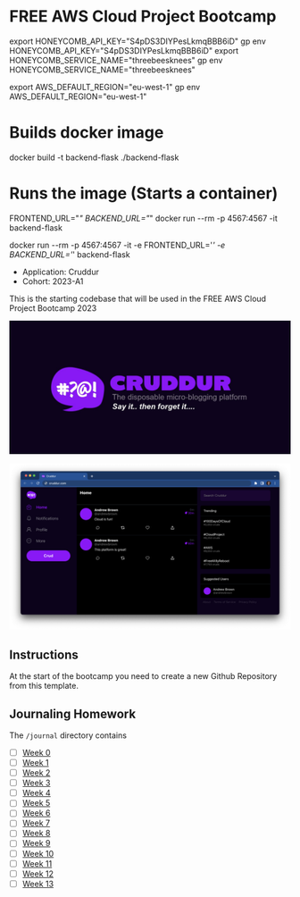 # FREE AWS Cloud Project Bootcamp
export HONEYCOMB_API_KEY="S4pDS3DIYPesLkmqBBB6iD"
gp env HONEYCOMB_API_KEY="S4pDS3DIYPesLkmqBBB6iD"
export HONEYCOMB_SERVICE_NAME="threebeesknees"
gp env HONEYCOMB_SERVICE_NAME="threebeesknees"

export AWS_DEFAULT_REGION="eu-west-1"
gp env AWS_DEFAULT_REGION="eu-west-1"

# Builds docker image
docker build -t backend-flask ./backend-flask      

# Runs the image  (Starts a container) 
FRONTEND_URL="*" BACKEND_URL="*" docker run --rm -p 4567:4567 -it backend-flask      

docker run --rm -p 4567:4567 -it -e FRONTEND_URL='*' -e BACKEND_URL='*' backend-flask

- Application: Cruddur
- Cohort: 2023-A1

This is the starting codebase that will be used in the FREE AWS Cloud Project Bootcamp 2023

![Cruddur Graphic](_docs/assets/cruddur-banner.jpg)

![Cruddur Screenshot](_docs/assets/cruddur-screenshot.png)

## Instructions

At the start of the bootcamp you need to create a new Github Repository from this template.

## Journaling Homework

The `/journal` directory contains

- [ ] [Week 0](journal/week0.md)
- [ ] [Week 1](journal/week1.md)
- [ ] [Week 2](journal/week2.md)
- [ ] [Week 3](journal/week3.md)
- [ ] [Week 4](journal/week4.md)
- [ ] [Week 5](journal/week5.md)
- [ ] [Week 6](journal/week6.md)
- [ ] [Week 7](journal/week7.md)
- [ ] [Week 8](journal/week8.md)
- [ ] [Week 9](journal/week9.md)
- [ ] [Week 10](journal/week10.md)
- [ ] [Week 11](journal/week11.md)
- [ ] [Week 12](journal/week12.md)
- [ ] [Week 13](journal/week13.md)